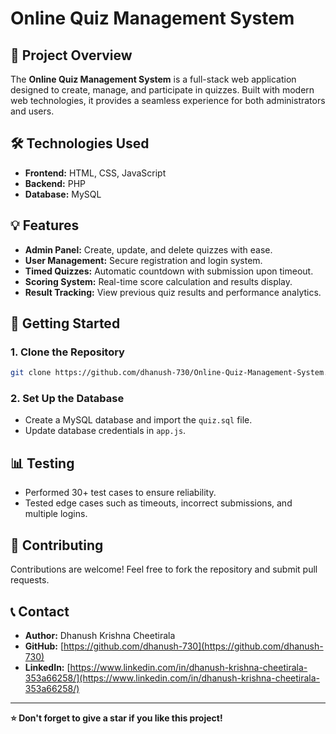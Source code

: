 # Online Quiz Management System

## 📌 Project Overview
The **Online Quiz Management System** is a full-stack web application designed to create, manage, and participate in quizzes. Built with modern web technologies, it provides a seamless experience for both administrators and users.

## 🛠️ Technologies Used
- **Frontend:** HTML, CSS, JavaScript  
- **Backend:** PHP 
- **Database:** MySQL  

## 💡 Features
- **Admin Panel:** Create, update, and delete quizzes with ease.  
- **User Management:** Secure registration and login system.  
- **Timed Quizzes:** Automatic countdown with submission upon timeout.  
- **Scoring System:** Real-time score calculation and results display.  
- **Result Tracking:** View previous quiz results and performance analytics.



## 🚀 Getting Started
### 1. Clone the Repository
```bash
git clone https://github.com/dhanush-730/Online-Quiz-Management-System.git
```

### 2. Set Up the Database
- Create a MySQL database and import the `quiz.sql` file.
- Update database credentials in `app.js`.


## 📊 Testing
- Performed 30+ test cases to ensure reliability.
- Tested edge cases such as timeouts, incorrect submissions, and multiple logins.


## 🤝 Contributing
Contributions are welcome! Feel free to fork the repository and submit pull requests.

## 📞 Contact
- **Author:** Dhanush Krishna Cheetirala  
- **GitHub:** [https://github.com/dhanush-730](https://github.com/dhanush-730)  
- **LinkedIn:** [https://www.linkedin.com/in/dhanush-krishna-cheetirala-353a66258/](https://www.linkedin.com/in/dhanush-krishna-cheetirala-353a66258/)

---
**⭐ Don't forget to give a star if you like this project!**
